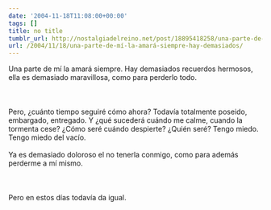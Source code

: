 ```yaml
---
date: '2004-11-18T11:08:00+00:00'
tags: []
title: no title
tumblr_url: http://nostalgiadelreino.net/post/18895418258/una-parte-de-mí-la-amará-siempre-hay-demasiados
url: /2004/11/18/una-parte-de-mí-la-amará-siempre-hay-demasiados/
---
```


<p>Una parte de mí la amará siempre. Hay demasiados recuerdos hermosos, ella es demasiado maravillosa, como para perderlo todo.<br/><br/><br/><br/>Pero, ¿cuánto tiempo seguiré cómo ahora? Todavía totalmente poseido, embargado, entregado. Y ¿qué sucederá cuándo me calme, cuando la tormenta cese? ¿Cómo seré cuándo despierte? ¿Quién seré? Tengo miedo. Tengo miedo del vacío.<br/><br/>Ya es demasiado doloroso el no tenerla conmigo, como para además perderme a mí mismo.<br/><br/><br/><br/>Pero en estos días todavía da igual.</p><div class="blogger-post-footer"><img width="1" height="1" src="https://blogger.googleusercontent.com/tracker/1180118427259117074-3906601214011734784?l=nostalgiadelreino.blogspot.com" alt=""/></div>